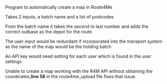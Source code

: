 Program to automatically create a map in Route4Me

Takes 2 inputs, a batch name and a list of postcodes

From the batch name it takes the second to last number and adds the correct outbase as the depot for the route

The user input would be redundant if incorporated into the transport system as the name of the map would be the holding batch

An API key would need setting for each user which is found in the user settings

Unable to create a map working with the R4M API without obtaining the coordinates,**line 58** in the route4me_upload file fixes that issue.
